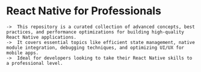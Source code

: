 # React Native for Professionals
    ->  This repository is a curated collection of advanced concepts, best practices, and performance optimizations for building high-quality React Native applications. 
    ->  It covers essential topics like efficient state management, native module integration, debugging techniques, and optimizing UI/UX for mobile apps. 
    ->  Ideal for developers looking to take their React Native skills to a professional level.

